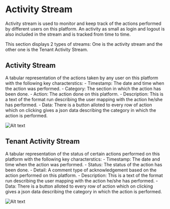 # Activity Stream
Activity stream is used to monitor and keep track of the actions performed by different users on this platform. An activity as small as login and logout is also included in the stream and is tracked from time to time.

This section displays 2 types of streams: One is the activity stream and the other one is the Tenant Activity Stream.

## Activity Stream

A tabular representation of the actions taken by any user on this platform  with the following key characterstics:
    - Timestamp: The date and time when the action was performed.
    - Category: The section in which the action has been done.
    - Action: The action done on this platform.
    - Description: This is a text of the format <user> run <action> describing the user mapping with the action he/she has performed.
    - Data: There is a button alloted to every row of action which on clicking gives a json data describing the category in which the action is performed.

![Alt text](https://github.com/skypointcloud/platform/blob/master/docs/doc_snippets/activity.png?raw=true)

## Tenant Activity Stream

A tabular representation of the status of certain actions performed on this platform  with the following key characterstics:
    - Timestamp: The date and time when the action was performed.
    - Status: The status of the action has been done.
    - Detail: A comment type of acknowledgement based on the action performed on this platform.
    - Description: This is a text of the format <user> run <action> describing the user mapping with the action he/she has performed.
    - Data: There is a button alloted to every row of action which on clicking gives a json data describing the category in which the action is performed.

![Alt text](https://github.com/skypointcloud/platform/blob/master/docs/doc_snippets/tenantactivity.png?raw=true)